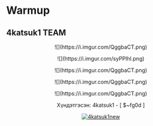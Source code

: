 # Warmup
## 4katsuk1 TEAM


<p align="center">
![](https://i.imgur.com/QggbaCT.png)
</p>

<p align="center">
![](https://i.imgur.com/syPPIhl.png)
</p>

<p align="center">
![](https://i.imgur.com/QggbaCT.png)
</p>

<p align="center">
![](https://i.imgur.com/QggbaCT.png)
</p>

<p align="center">
![](https://i.imgur.com/QggbaCT.png)
</p>




<p align="center">
Хүндэтгэсэн: 4katsuk1 - [ $~fg0d ]
</p>

<p align="center">
<a href="https://ibb.co/vz48Y6s"><img src="https://i.ibb.co/7ytF4dg/4katsuk1new.jpg" alt="4katsuk1new" border="0"></a><br /><a target='_blank' href='https://imgbb.com/'></a><br />
</p>
